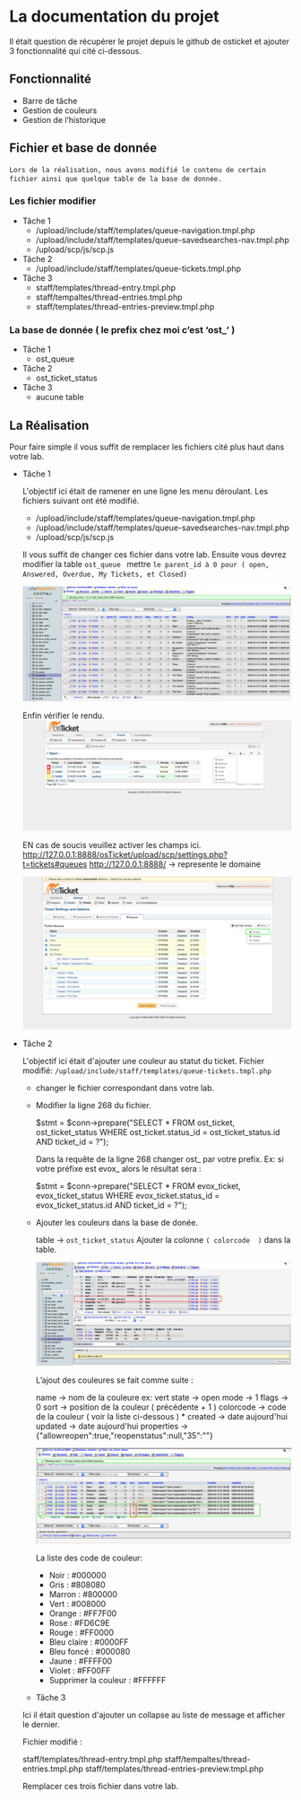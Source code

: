 
# La documentation du projet
Il était question de récupérer le projet depuis le github de osticket et ajouter 3 fonctionnalité qui cité ci-dessous.
## Fonctionnalité
* Barre de tâche
* Gestion de couleurs 
* Gestion de l’historique
## Fichier et base de donnée

	Lors de la réalisation, nous avons modifié le contenu de certain fichier ainsi que quelque table de la base de donnée.
### Les fichier modifier
* Tâche 1
   * /upload/include/staff/templates/queue-navigation.tmpl.php
   * /upload/include/staff/templates/queue-savedsearches-nav.tmpl.php
   * /upload/scp/js/scp.js
* Tâche 2
   * /upload/include/staff/templates/queue-tickets.tmpl.php
* Tâche 3
   	* staff/templates/thread-entry.tmpl.php
   	* staff/tempaltes/thread-entries.tmpl.php
   	* staff/templates/thread-entries-preview.tmpl.php

### La base de donnée ( le prefix chez moi c’est ‘ost_’ )
* Tâche 1
  	* ost_queue
* Tâche 2
   	* ost_ticket_status
* Tâche 3
   	* aucune table


## La Réalisation
Pour faire simple il vous suffit de remplacer les fichiers cité plus haut dans votre lab. 
* Tâche 1 

	L'objectif ici était de ramener en une ligne les menu déroulant.
	Les fichiers suivant ont été modifié.
	
	* /upload/include/staff/templates/queue-navigation.tmpl.php
	* /upload/include/staff/templates/queue-savedsearches-nav.tmpl.php
	* /upload/scp/js/scp.js
	
	Il vous suffit de changer ces fichier dans votre lab.
	Ensuite vous devrez modifier la table `ost_queue `
	mettre `le parent_id à 0 pour ( open, Answered, Overdue, My Tickets, et Closed)`

	![alt text](https://github.com/Soro08/osTicket/blob/master/dbstatus.png?raw=true) 

	Enfin vérifier le rendu.
	![alt text](https://github.com/Soro08/osTicket/blob/master/Colorresult.png?raw=true) 

	EN cas de soucis veuillez activer les champs ici. http://127.0.0.1:8888/osTicket/upload/scp/settings.php?t=tickets#queues
	http://127.0.0.1:8888/ -> represente le domaine

	![alt text](https://github.com/Soro08/osTicket/blob/master/imgstatus.png?raw=true) 
	
* Tâche 2

	L'objectif ici était d'ajouter une couleur au statut du ticket.
	Fichier modifié: `/upload/include/staff/templates/queue-tickets.tmpl.php`

	* changer le fichier correspondant dans votre lab.
	
	* Modifier la ligne 268 du fichier.
	
		$stmt = $conn->prepare("SELECT * FROM ost_ticket, ost_ticket_status WHERE ost_ticket.status_id = ost_ticket_status.id AND ticket_id = ?");
		
		Dans la requête de la ligne 268 changer ost_ par votre prefix.
		Ex: si votre préfixe est evox_ alors le résultat sera :
		
		$stmt = $conn->prepare("SELECT * FROM evox_ticket, evox_ticket_status WHERE evox_ticket.status_id = evox_ticket_status.id AND ticket_id = ?");
		
	* Ajouter les couleurs dans la base de donée.
	
		table -> `ost_ticket_status`
		Ajouter la colonne `( colorcode  )` dans la table.
		
		![alt text](https://github.com/Soro08/osTicket/blob/master/colorcolone.png?raw=true) 
		
		L’ajout des couleures se fait comme suite :
		
		name -> nom de la couleure ex: vert
	    state -> open
	    mode  -> 1
	    flags -> 0
	    sort -> position de la couleur ( précédente + 1 )
	    colorcode -> code de la couleur ( voir la liste ci-dessous ) *
	    created -> date aujourd'hui
	    updated -> date aujourd'hui
	    properties -> {"allowreopen":true,"reopenstatus":null,"35":""}
	    
	    ![alt text](https://github.com/Soro08/osTicket/blob/master/imgcolor.png?raw=true) 
		
		La liste des code de couleur:
		
		- Noir                  : #000000
		- Gris                  : #808080
		- Marron                : #800000
		- Vert                  : #008000
		- Orange                : #FF7F00
		- Rose                  : #FD6C9E
		- Rouge                 : #FF0000
		- Bleu claire           : #0000FF
		- Bleu foncé            : #000080
		- Jaune                 : #FFFF00
		- Violet                : #FF00FF
		- Supprimer la couleur  : #FFFFFF
		
	
	* Tâche 3
	
	Ici il était question d'ajouter un collapse au liste de message et afficher le dernier.

	Fichier modifié :
	
	staff/templates/thread-entry.tmpl.php
	staff/tempaltes/thread-entries.tmpl.php
	staff/templates/thread-entries-preview.tmpl.php
	
	Remplacer ces trois fichier dans votre lab.







